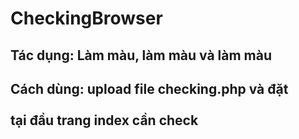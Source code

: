 # CheckingBrowser
## Tác dụng: Làm màu, làm màu và làm màu
## Cách dùng: upload file checking.php và đặt <br><?php include 'checking.php'; ?> <br> tại đầu trang index cần check
